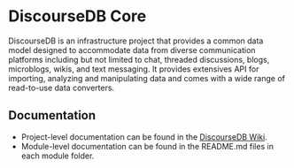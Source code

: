 # DiscourseDB Core

DiscourseDB is an infrastructure project that provides a common data model designed to accommodate data from diverse communication platforms including but not limited to chat, threaded discussions, blogs, microblogs, wikis, and text messaging. It provides extensives API for importing, analyzing and manipulating data and comes with a wide range of read-to-use data converters.

## Documentation
* Project-level documentation can be found in the [DiscourseDB Wiki](https://github.com/DiscourseDB/discoursedb-core/wiki).<br/>
* Module-level documentation can be found in the README.md files in each module folder.

